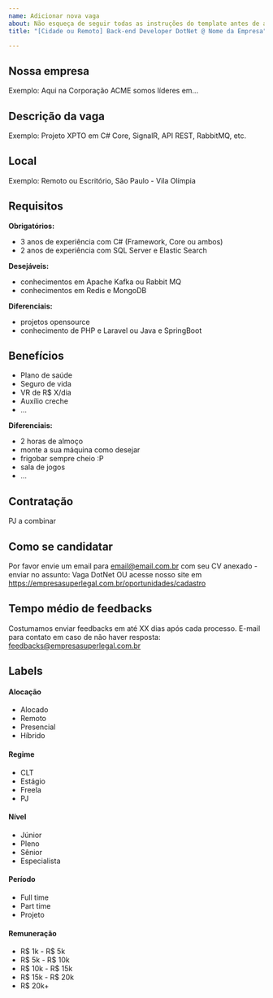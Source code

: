 ```yaml
---
name: Adicionar nova vaga
about: Não esqueça de seguir todas as instruções do template antes de abrir a vaga.
title: "[Cidade ou Remoto] Back-end Developer DotNet @ Nome da Empresa"

---
```


<!-- 
==================================================
POR FAVOR, SÓ POSTE SE A VAGA FOR PARA BACK-END .NET OU FULLSTACK COM .NET NO BACK-END!

Não faça distinção de gênero no título da vaga.

Use: "Back-End  .NET Developer" ao invés de "Desenvolvedor Back-End" \o/

Exemplo: `[São Paulo] Back-End Developer .NET @ NOME DA EMPRESA`
==================================================
-->

## Nossa empresa

Exemplo: Aqui na Corporação ACME somos líderes em...

## Descrição da vaga

Exemplo: Projeto XPTO em C# Core, SignalR, API REST, RabbitMQ, etc.

## Local

Exemplo: Remoto ou Escritório, São Paulo - Vila Olímpia

## Requisitos

**Obrigatórios:**
- 3 anos de experiência com C# (Framework, Core ou ambos)
- 2 anos de experiência com SQL Server e Elastic Search

**Desejáveis:**
- conhecimentos em Apache Kafka ou Rabbit MQ
- conhecimentos em Redis e MongoDB

**Diferenciais:**
- projetos opensource
- conhecimento de PHP e Laravel ou Java e SpringBoot

## Benefícios
- Plano de saúde
- Seguro de vida
- VR de R$ X/dia
- Auxílio creche
- ...

**Diferenciais:**
- 2 horas de almoço
- monte a sua máquina como desejar
- frigobar sempre cheio :P
- sala de jogos
- ...

## Contratação

PJ a combinar

## Como se candidatar

Por favor envie um email para email@email.com.br com seu CV anexado - enviar no assunto: Vaga DotNet
OU acesse nosso site em https://empresasuperlegal.com.br/oportunidades/cadastro

## Tempo médio de feedbacks

Costumamos enviar feedbacks em até XX dias após cada processo.
E-mail para contato em caso de não haver resposta: feedbacks@empresasuperlegal.com.br

## Labels
<!-- retire os labels que não fazem sentido à vaga, pode deixar quantas quiser em cada grupo sem problemas -->

#### Alocação
- Alocado
- Remoto
- Presencial
- Híbrido

#### Regime
- CLT
- Estágio
- Freela
- PJ

#### Nível
- Júnior
- Pleno
- Sênior
- Especialista

#### Período
- Full time
- Part time
- Projeto

#### Remuneração
- R$ 1k - R$ 5k
- R$ 5k - R$ 10k
- R$ 10k - R$ 15k
- R$ 15k - R$ 20k
- R$ 20k+
